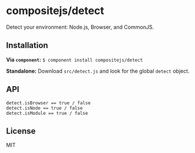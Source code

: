 # compositejs/detect

Detect your environment: Node.js, Browser, and CommonJS.

## Installation

**Via `component`:** `$ component install compositejs/detect`

**Standalone:** Download `src/detect.js` and look for the global `detect` object.

## API

    detect.isBrowser == true / false
    detect.isNode == true / false
    detect.isModule == true / false

## License

MIT
